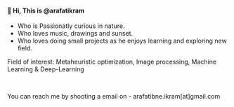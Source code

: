 <h4> 👋 Hi, This is @arafatikram </h4>

- Who is Passionatly curious in nature.
- Who loves music, drawings and sunset. 
- Who loves doing small projects as he enjoys learning and exploring new field. 

Field of interest: Metaheuristic optimization, Image processing, Machine Learning & Deep-Learning 
 
<br> 
 <p>      
  
  
   
  
  
You can reach me by shooting a email on - arafatibne.ikram[at]gmail.com </p>


<!---
arafatikram/arafatikram is a ✨ special ✨ repository because its `README.md` (this file) appears on your GitHub profile.
You can click the Preview link to take a look at your changes.
--->
